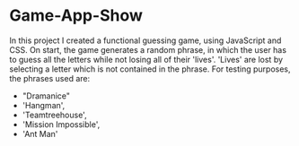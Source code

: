 # Game-App-Show

In this project I created a functional guessing game, using JavaScript and CSS. On start, the game generates a random phrase, in which the user has to guess all the letters while not losing all of their 'lives'. 'Lives' are lost by selecting a letter which is not contained in the phrase.
For testing purposes, the phrases used are:  
* "Dramanice"
* 'Hangman',
* 'Teamtreehouse',
* 'Mission Impossible',
* 'Ant Man'
